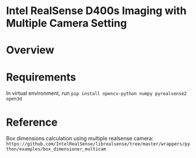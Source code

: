 # Intel RealSense D400s Imaging with Multiple Camera Setting
 
# Overview

# Requirements

In virtual environment, run `pip install opencv-python numpy pyrealsense2 open3d`


# Reference
Box dimensions calculation using multiple realsense camera: `https://github.com/IntelRealSense/librealsense/tree/master/wrappers/python/examples/box_dimensioner_multicam`

